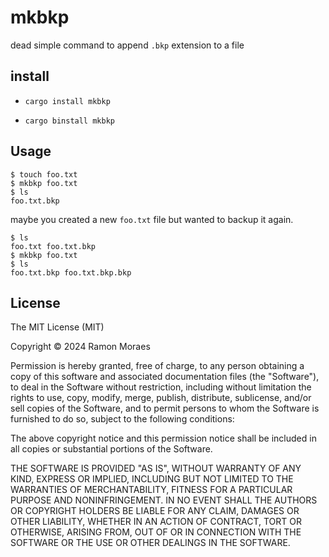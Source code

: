 # mkbkp

dead simple command to append `.bkp` extension to a file


## install

- `cargo install mkbkp`

- `cargo binstall mkbkp`


## Usage

```
$ touch foo.txt
$ mkbkp foo.txt
$ ls
foo.txt.bkp
```

maybe you created a new `foo.txt` file but wanted to backup it again.

```
$ ls
foo.txt foo.txt.bkp
$ mkbkp foo.txt
$ ls
foo.txt.bkp foo.txt.bkp.bkp
```


## License

The MIT License (MIT)

Copyright © 2024 Ramon Moraes

Permission is hereby granted, free of charge, to any person obtaining a copy of
this software and associated documentation files (the "Software"), to deal in
the Software without restriction, including without limitation the rights to
use, copy, modify, merge, publish, distribute, sublicense, and/or sell copies
of the Software, and to permit persons to whom the Software is furnished to do
so, subject to the following conditions:

The above copyright notice and this permission notice shall be included in all
copies or substantial portions of the Software.

THE SOFTWARE IS PROVIDED "AS IS", WITHOUT WARRANTY OF ANY KIND, EXPRESS OR
IMPLIED, INCLUDING BUT NOT LIMITED TO THE WARRANTIES OF MERCHANTABILITY,
FITNESS FOR A PARTICULAR PURPOSE AND NONINFRINGEMENT. IN NO EVENT SHALL THE
AUTHORS OR COPYRIGHT HOLDERS BE LIABLE FOR ANY CLAIM, DAMAGES OR OTHER
LIABILITY, WHETHER IN AN ACTION OF CONTRACT, TORT OR OTHERWISE, ARISING FROM,
OUT OF OR IN CONNECTION WITH THE SOFTWARE OR THE USE OR OTHER DEALINGS IN THE
SOFTWARE.

